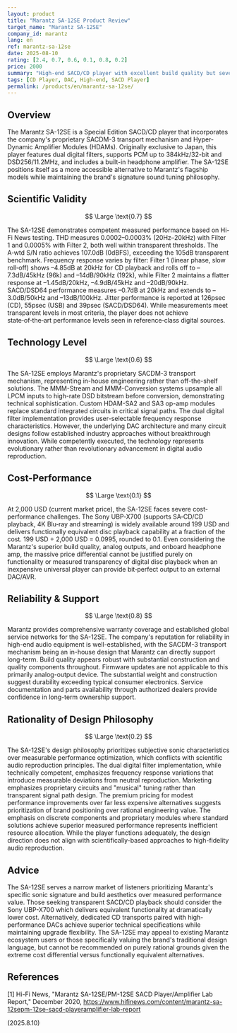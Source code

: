 ```yaml
---
layout: product
title: "Marantz SA-12SE Product Review"
target_name: "Marantz SA-12SE"
company_id: marantz
lang: en
ref: marantz-sa-12se
date: 2025-08-10
rating: [2.4, 0.7, 0.6, 0.1, 0.8, 0.2]
price: 2000
summary: "High-end SACD/CD player with excellent build quality but severely compromised cost-performance due to premium pricing"
tags: [CD Player, DAC, High-end, SACD Player]
permalink: /products/en/marantz-sa-12se/
---
```

## Overview

The Marantz SA-12SE is a Special Edition SACD/CD player that incorporates the company's proprietary SACDM-3 transport mechanism and Hyper-Dynamic Amplifier Modules (HDAMs). Originally exclusive to Japan, this player features dual digital filters, supports PCM up to 384kHz/32-bit and DSD256/11.2MHz, and includes a built-in headphone amplifier. The SA-12SE positions itself as a more accessible alternative to Marantz's flagship models while maintaining the brand's signature sound tuning philosophy.

## Scientific Validity

$$ \Large \text{0.7} $$

The SA-12SE demonstrates competent measured performance based on Hi-Fi News testing. THD measures 0.0002–0.0003% (20Hz–20kHz) with Filter 1 and 0.0005% with Filter 2, both well within transparent thresholds. The A‑wtd S/N ratio achieves 107.0dB (0dBFS), exceeding the 105dB transparent benchmark. Frequency response varies by filter: Filter 1 (linear phase, slow roll‑off) shows –4.85dB at 20kHz for CD playback and rolls off to –7.3dB/45kHz (96k) and –14dB/90kHz (192k), while Filter 2 maintains a flatter response at –1.45dB/20kHz, –4.9dB/45kHz and –20dB/90kHz. SACD/DSD64 performance measures –0.7dB at 20kHz and extends to –3.0dB/50kHz and –13dB/100kHz. Jitter performance is reported at 126psec (CD), 55psec (USB) and 39psec (SACD/DSD64). While measurements meet transparent levels in most criteria, the player does not achieve state‑of‑the‑art performance levels seen in reference‑class digital sources.

## Technology Level

$$ \Large \text{0.6} $$

The SA-12SE employs Marantz's proprietary SACDM-3 transport mechanism, representing in-house engineering rather than off-the-shelf solutions. The MMM-Stream and MMM-Conversion systems upsample all LPCM inputs to high-rate DSD bitstream before conversion, demonstrating technical sophistication. Custom HDAM-SA2 and SA3 op-amp modules replace standard integrated circuits in critical signal paths. The dual digital filter implementation provides user-selectable frequency response characteristics. However, the underlying DAC architecture and many circuit designs follow established industry approaches without breakthrough innovation. While competently executed, the technology represents evolutionary rather than revolutionary advancement in digital audio reproduction.

## Cost-Performance

$$ \Large \text{0.1} $$

At 2,000 USD (current market price), the SA-12SE faces severe cost-performance challenges. The Sony UBP‑X700 (supports SA‑CD/CD playback, 4K Blu‑ray and streaming) is widely available around 199 USD and delivers functionally equivalent disc playback capability at a fraction of the cost. 199 USD ÷ 2,000 USD = 0.0995, rounded to 0.1. Even considering the Marantz's superior build quality, analog outputs, and onboard headphone amp, the massive price differential cannot be justified purely on functionality or measured transparency of digital disc playback when an inexpensive universal player can provide bit‑perfect output to an external DAC/AVR.

## Reliability & Support

$$ \Large \text{0.8} $$

Marantz provides comprehensive warranty coverage and established global service networks for the SA-12SE. The company's reputation for reliability in high-end audio equipment is well-established, with the SACDM-3 transport mechanism being an in-house design that Marantz can directly support long-term. Build quality appears robust with substantial construction and quality components throughout. Firmware updates are not applicable to this primarily analog-output device. The substantial weight and construction suggest durability exceeding typical consumer electronics. Service documentation and parts availability through authorized dealers provide confidence in long-term ownership support.

## Rationality of Design Philosophy

$$ \Large \text{0.2} $$

The SA-12SE's design philosophy prioritizes subjective sonic characteristics over measurable performance optimization, which conflicts with scientific audio reproduction principles. The dual digital filter implementation, while technically competent, emphasizes frequency response variations that introduce measurable deviations from neutral reproduction. Marketing emphasizes proprietary circuits and "musical" tuning rather than transparent signal path design. The premium pricing for modest performance improvements over far less expensive alternatives suggests prioritization of brand positioning over rational engineering value. The emphasis on discrete components and proprietary modules where standard solutions achieve superior measured performance represents inefficient resource allocation. While the player functions adequately, the design direction does not align with scientifically-based approaches to high-fidelity audio reproduction.

## Advice

The SA-12SE serves a narrow market of listeners prioritizing Marantz's specific sonic signature and build aesthetics over measured performance value. Those seeking transparent SACD/CD playback should consider the Sony UBP-X700 which delivers equivalent functionality at dramatically lower cost. Alternatively, dedicated CD transports paired with high-performance DACs achieve superior technical specifications while maintaining upgrade flexibility. The SA-12SE may appeal to existing Marantz ecosystem users or those specifically valuing the brand's traditional design language, but cannot be recommended on purely rational grounds given the extreme cost differential versus functionally equivalent alternatives.

## References

[1] Hi-Fi News, "Marantz SA-12SE/PM-12SE SACD Player/Amplifier Lab Report," December 2020, https://www.hifinews.com/content/marantz-sa-12sepm-12se-sacd-playeramplifier-lab-report

(2025.8.10)